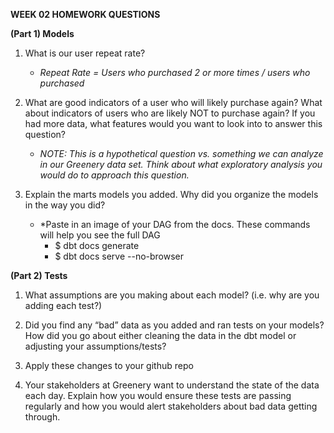 **WEEK 02 HOMEWORK QUESTIONS**

**(Part 1) Models**

1. What is our user repeat rate?
    - *Repeat Rate = Users who purchased 2 or more times / users who purchased*

2. What are good indicators of a user who will likely purchase again? What about indicators of users who are likely NOT to purchase again? If you had more data, what features would you want to look into to answer this question?
    - *NOTE: This is a hypothetical question vs. something we can analyze in our Greenery data set. Think about what exploratory analysis you would do to approach this question.*

3. Explain the marts models you added. Why did you organize the models in the way you did?
    - *Paste in an image of your DAG from the docs. These commands will help you see the full DAG
        - $ dbt docs generate 
        - $ dbt docs serve --no-browser   

**(Part 2) Tests**

1. What assumptions are you making about each model? (i.e. why are you adding each test?)

2. Did you find any “bad” data as you added and ran tests on your models? How did you go about either cleaning the data in the dbt model or adjusting your assumptions/tests?

3. Apply these changes to your github repo

4. Your stakeholders at Greenery want to understand the state of the data each day. Explain how you would ensure these tests are passing regularly and how you would alert stakeholders about bad data getting through.